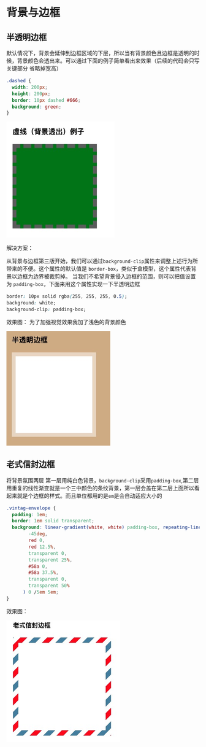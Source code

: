 # 背景与边框

## 半透明边框

默认情况下，背景会延伸到边框区域的下层，所以当有背景颜色且边框是透明的时候，背景颜色会透出来。可以通过下面的例子简单看出来效果（后续的代码会只写关键部分 省略掉宽高）

```css
.dashed {
  width: 200px;
  height: 200px;
  border: 10px dashed #666;
  background: green;
}
```

![背景延伸图片](./dashed.png)

解决方案：

从背景与边框第三版开始，我们可以通过`background-clip`属性来调整上述行为所带来的不便。这个属性的默认值是 `border-box`，类似于盒模型，这个属性代表背景以边框为边界被裁剪掉。
当我们不希望背景侵入边框的范围，则可以把值设置为 `padding-box`，下面来用这个属性实现一下半透明边框

```css
border: 10px solid rgba(255, 255, 255, 0.5);
background: white;
background-clip: padding-box;
```

效果图： 为了加强视觉效果我加了浅色的背景颜色

![半透明边框](./transparent.png)

## 老式信封边框

将背景氛围两层 第一层用纯白色背景，`background-clip`采用`padding-box`,第二层用重复的线性渐变就是一个三中颜色的条纹背景，第一层会盖在第二层上面所以看起来就是个边框的样式。而且单位都用的是`em`是会自动适应大小的

```css
.vintag-envelope {
  padding: 1em;
  border: 1em solid transparent;
  background: linear-gradient(white, white) padding-box, repeating-linear-gradient(
        -45deg,
        red 0,
        red 12.5%,
        transparent 0,
        transparent 25%,
        #58a 0,
        #58a 37.5%,
        transparent 0,
        transparent 50%
      ) 0 /5em 5em;
}
```

效果图：

![老式信封边框](./vintag.png)
